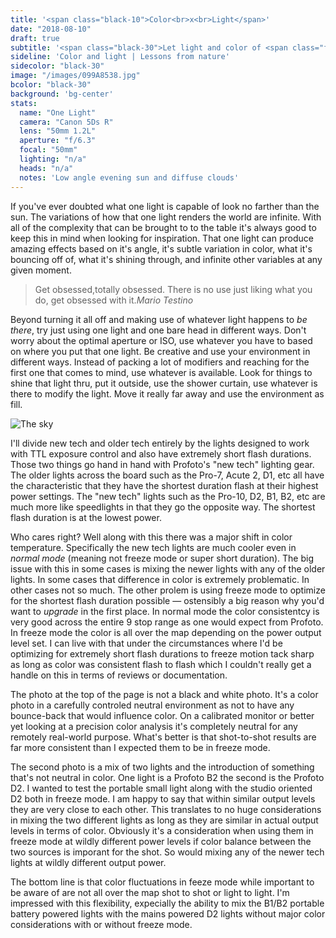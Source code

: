 ```yaml
---
title: '<span class="black-10">Color<br>x<br>Light</span>'
date: "2018-08-10"
draft: true
subtitle: '<span class="black-30">Let light and color of <span class="fw7">nature</span> be an inspiration.</span>'
sideline: 'Color and light | Lessons from nature'
sidecolor: "black-30"
image: "/images/099A8538.jpg"
bcolor: "black-30"
background: 'bg-center'
stats:
  name: "One Light"
  camera: "Canon 5Ds R"
  lens: "50mm 1.2L"
  aperture: "f/6.3"
  focal: "50mm"
  lighting: "n/a"
  heads: "n/a"
  notes: 'Low angle evening sun and diffuse clouds'
---
```


If you've ever doubted what one light is capable of look no farther than the sun. The variations of how that one light renders the world are infinite. With all of the complexity that can be brought to to the table it's always good to keep this in mind when looking for inspiration. That one light can produce amazing effects based on it's angle, it's subtle variation in color, what it's bouncing off of, what it's shining through, and infinite other variables at any given moment.

>Get obsessed,totally obsessed. There is no use just liking what you do, get obsessed with it.<cite>Mario Testino</cite>

Beyond turning it all off and making use of whatever light happens to *be there*, try just using one light and one bare head in different ways. Don't worry about the optimal aperture or ISO, use whatever you have to based on where you put that one light. Be creative and use your environment in different ways. Instead of packing a lot of modifiers and reaching for the first one that comes to mind, use whatever is available. Look for things to shine that light thru, put it outside, use the shower curtain, use whatever is there to modify the light. Move it really far away and use the environment as fill. 

![The sky](/images/099A8534.jpg)

I'll divide new tech and older tech entirely by the lights designed to work with TTL exposure control and also have extremely short flash durations. Those two things go hand in hand with Profoto's "new tech" lighting gear. The older lights across the board such as the Pro-7, Acute 2, D1, etc all have the characteristic that they have the shortest duration flash at their highest power settings. The "new tech" lights such as the Pro-10, D2, B1, B2, etc are much more like speedlights in that they go the opposite way. The shortest flash duration is at the lowest power. 

Who cares right? Well along with this there was a major shift in color temperature. Specifically the new tech lights are much cooler even in *normal mode* (meaning not freeze mode or super short duration). The big issue with this in some cases is mixing the newer lights with any of the older lights. In some cases that difference in color is extremely problematic. In other cases not so much. The other prolem is using freeze mode to optimize for the shortest flash duration possible &mdash; ostensibly a big reason why you'd want to *upgrade* in the first place. In normal mode the color consistentcy is very good across the entire 9 stop range as one would expect from Profoto. In freeze mode the color is all over the map depending on the power output level set. I can live with that under the circumstances where I'd be optimizing for extremely short flash durations to freeze motion tack sharp as long as color was consistent flash to flash which I couldn't really get a handle on this in terms of reviews or documentation. 

The photo at the top of the page is not a black and white photo. It's a color photo in a carefully controled neutral environment as not to have any bounce-back that would influence color. On a calibrated monitor or better yet looking at a precision color analysis it's completely neutral for any remotely real-world purpose. What's better is that shot-to-shot results are far more consistent than I expected them to be in freeze mode. 

The second photo is a mix of two lights and the introduction of something that's not neutral in color. One light is a Profoto B2 the second is the Profoto D2. I wanted to test the portable small light along with the studio oriented D2 both in freeze mode. I am happy to say that within similar output levels they are very close to each other. This translates to no huge considerations in mixing the two different lights as long as they are similar in actual output levels in terms of color. Obviously it's a consideration when using them in freeze mode at wildly different power levels if color balance between the two sources is imporant for the shot. So would mixing any of the newer tech lights at wildly different output power.

The bottom line is that color fluctuations in feeze mode while important to be aware of are not all over the map shot to shot or light to light. I'm impressed with this flexibility, expecially the ability to mix the B1/B2 portable battery powered lights with the mains powered D2 lights without major color considerations with or without freeze mode.
